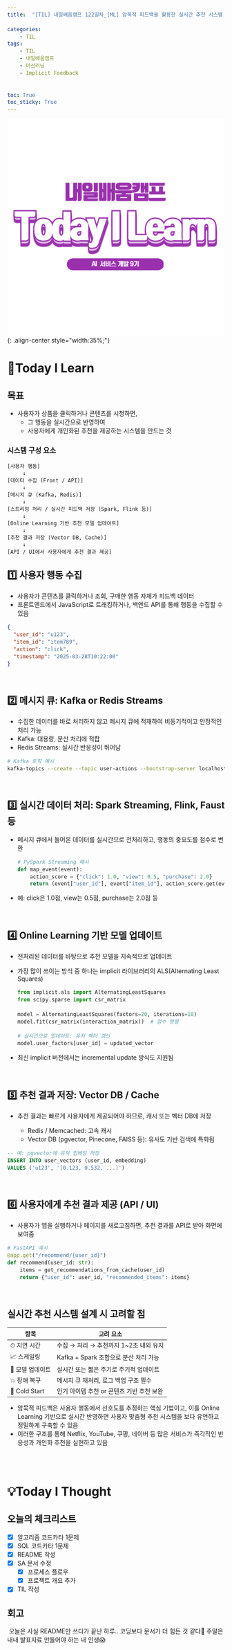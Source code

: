 ```yaml
---
title:  "[TIL] 내일배움캠프 122일차_[ML] 암묵적 피드백을 활용한 실시간 추천 시스템 구조 설계" 

categories: 
    - TIL
tags: 
    - TIL
    - 내일배움캠프
    - 머신러닝
    - Implicit Feedback


toc: True
toc_sticky: True
---
```


![TIL](/assets/images/TIL2.png){: .align-center style="width:35%;"}

# 👀Today I Learn
## 목표
- 사용자가 상품을 클릭하거나 콘텐츠를 시청하면,
  - 그 행동을 실시간으로 반영하여
  - 사용자에게 개인화된 추천을 제공하는 시스템을 만드는 것

### 시스템 구성 요소
```
[사용자 행동]
     ↓
[데이터 수집 (Front / API)]
     ↓
[메시지 큐 (Kafka, Redis)]
     ↓
[스트리밍 처리 / 실시간 피드백 저장 (Spark, Flink 등)]
     ↓
[Online Learning 기반 추천 모델 업데이트]
     ↓
[추천 결과 저장 (Vector DB, Cache)]
     ↓
[API / UI에서 사용자에게 추천 결과 제공]
```

## 1️⃣ 사용자 행동 수집
- 사용자가 콘텐츠를 클릭하거나 조회, 구매한 행동 자체가 피드백 데이터
- 프론트엔드에서 JavaScript로 트래킹하거나, 백엔드 API를 통해 행동을 수집할 수 있음

```json
{
  "user_id": "u123",
  "item_id": "item789",
  "action": "click",
  "timestamp": "2025-03-28T10:22:00"
}
```

<br>

## 2️⃣ 메시지 큐: Kafka or Redis Streams
- 수집한 데이터를 바로 처리하지 않고 메시지 큐에 적재하여 비동기적이고 안정적인 처리 가능
- Kafka: 대용량, 분산 처리에 적합
- Redis Streams: 실시간 반응성이 뛰어남

```bash
# Kafka 토픽 예시
kafka-topics --create --topic user-actions --bootstrap-server localhost:9092
```

<br>

## 3️⃣ 실시간 데이터 처리: Spark Streaming, Flink, Faust 등
- 메시지 큐에서 들어온 데이터를 실시간으로 전처리하고, 행동의 중요도를 점수로 변환

    ```python
    # PySpark Streaming 예시
    def map_event(event):
        action_score = {"click": 1.0, "view": 0.5, "purchase": 2.0}
        return (event["user_id"], event["item_id"], action_score.get(event["action"], 0.1))
    ```

- 예: click은 1.0점, view는 0.5점, purchase는 2.0점 등

<br>

## 4️⃣ Online Learning 기반 모델 업데이트
- 전처리된 데이터를 바탕으로 추천 모델을 지속적으로 업데이트
- 가장 많이 쓰이는 방식 중 하나는 implicit 라이브러리의 ALS(Alternating Least Squares)

    ```python
    from implicit.als import AlternatingLeastSquares
    from scipy.sparse import csr_matrix

    model = AlternatingLeastSquares(factors=20, iterations=10)
    model.fit(csr_matrix(interaction_matrix))  # 점수 행렬

    # 실시간으로 업데이트: 유저 벡터 갱신
    model.user_factors[user_id] = updated_vector
    ```

- 최신 implicit 버전에서는 incremental update 방식도 지원됨

<br>

## 5️⃣ 추천 결과 저장: Vector DB / Cache
- 추천 결과는 빠르게 사용자에게 제공되어야 하므로, 캐시 또는 벡터 DB에 저장

  - Redis / Memcached: 고속 캐시
  - Vector DB (pgvector, Pinecone, FAISS 등): 유사도 기반 검색에 특화됨

```sql
-- 예: pgvector에 유저 임베딩 저장
INSERT INTO user_vectors (user_id, embedding)
VALUES ('u123', '[0.123, 0.532, ...]')
```

<br>

## 6️⃣ 사용자에게 추천 결과 제공 (API / UI)
- 사용자가 앱을 실행하거나 페이지를 새로고침하면, 추천 결과를 API로 받아 화면에 보여줌

```python
# FastAPI 예시
@app.get("/recommend/{user_id}")
def recommend(user_id: str):
    items = get_recommendations_from_cache(user_id)
    return {"user_id": user_id, "recommended_items": items}
```

<br>

## 실시간 추천 시스템 설계 시 고려할 점
| 항목	| 고려 요소|
| --- | --- |
| ⏱  지연 시간 |	수집 → 처리 → 추천까지 1~2초 내외 유지 |
| 📈  스케일링  |	Kafka + Spark 조합으로 분산 처리 가능 |
| 🔄  모델 업데이트 |	실시간 또는 짧은 주기로 주기적 업데이트|
| 💥  장애 복구 |	메시지 큐 재처리, 로그 백업 구조 필수|
| 🧊  Cold Start |	인기 아이템 추천 or 콘텐츠 기반 추천 보완|

- 암묵적 피드백은 사용자 행동에서 선호도를 추정하는 핵심 기법이고, 이를 Online Learning 기반으로 실시간 반영하면 사용자 맞춤형 추천 시스템을 보다 유연하고 정밀하게 구축할 수 있음
- 이러한 구조를 통해 Netflix, YouTube, 쿠팡, 네이버 등 많은 서비스가 즉각적인 반응성과 개인화 추천을 실현하고 있음

<br>
<br>

# 💡Today I Thought

## 오늘의 체크리스트
- [x]  알고리즘 코드카타 1문제
- [x]  SQL 코드카타 1문제
- [x]  README 작성
- [x]  SA 문서 수정
    - [x]  프로세스 플로우
    - [x]  프로젝트 개요 추가
- [x]  TIL 작성

## 회고
&nbsp;오늘은 사실 README만 쓰다가 끝난 하루.. 코딩보다 문서가 더 힘든 것 같다🥺 주말은 내내 발표자료 만들어야 하는 내 인생😱